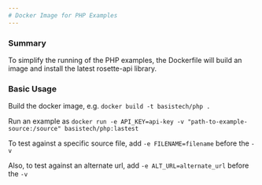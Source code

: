 ```yaml
---
# Docker Image for PHP Examples
---
```

### Summary
To simplify the running of the PHP examples, the Dockerfile will build an image and install the latest rosette-api library.

### Basic Usage
Build the docker image, e.g. `docker build -t basistech/php .`

Run an example as `docker run -e API_KEY=api-key -v "path-to-example-source:/source" basistech/php:lastest`

To test against a specific source file, add `-e FILENAME=filename` before the `-v`

Also, to test against an alternate url, add `-e ALT_URL=alternate_url` before the `-v`
